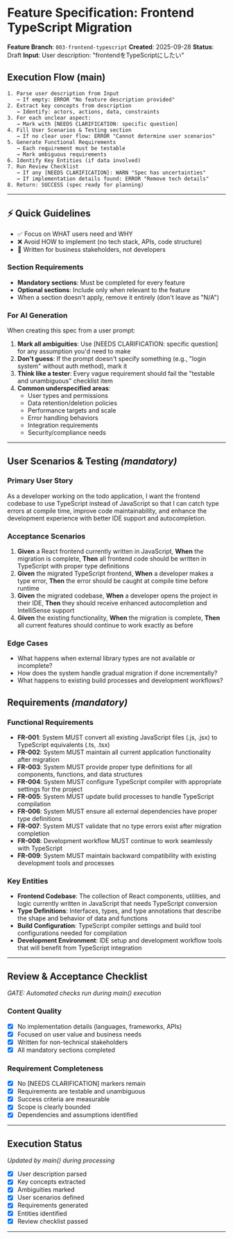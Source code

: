# Feature Specification: Frontend TypeScript Migration

**Feature Branch**: `003-frontend-typescript`
**Created**: 2025-09-28
**Status**: Draft
**Input**: User description: "frontendをTypeScriptにしたい"

## Execution Flow (main)
```
1. Parse user description from Input
   → If empty: ERROR "No feature description provided"
2. Extract key concepts from description
   → Identify: actors, actions, data, constraints
3. For each unclear aspect:
   → Mark with [NEEDS CLARIFICATION: specific question]
4. Fill User Scenarios & Testing section
   → If no clear user flow: ERROR "Cannot determine user scenarios"
5. Generate Functional Requirements
   → Each requirement must be testable
   → Mark ambiguous requirements
6. Identify Key Entities (if data involved)
7. Run Review Checklist
   → If any [NEEDS CLARIFICATION]: WARN "Spec has uncertainties"
   → If implementation details found: ERROR "Remove tech details"
8. Return: SUCCESS (spec ready for planning)
```

---

## ⚡ Quick Guidelines
- ✅ Focus on WHAT users need and WHY
- ❌ Avoid HOW to implement (no tech stack, APIs, code structure)
- 👥 Written for business stakeholders, not developers

### Section Requirements
- **Mandatory sections**: Must be completed for every feature
- **Optional sections**: Include only when relevant to the feature
- When a section doesn't apply, remove it entirely (don't leave as "N/A")

### For AI Generation
When creating this spec from a user prompt:
1. **Mark all ambiguities**: Use [NEEDS CLARIFICATION: specific question] for any assumption you'd need to make
2. **Don't guess**: If the prompt doesn't specify something (e.g., "login system" without auth method), mark it
3. **Think like a tester**: Every vague requirement should fail the "testable and unambiguous" checklist item
4. **Common underspecified areas**:
   - User types and permissions
   - Data retention/deletion policies
   - Performance targets and scale
   - Error handling behaviors
   - Integration requirements
   - Security/compliance needs

---

## User Scenarios & Testing *(mandatory)*

### Primary User Story
As a developer working on the todo application, I want the frontend codebase to use TypeScript instead of JavaScript so that I can catch type errors at compile time, improve code maintainability, and enhance the development experience with better IDE support and autocompletion.

### Acceptance Scenarios
1. **Given** a React frontend currently written in JavaScript, **When** the migration is complete, **Then** all frontend code should be written in TypeScript with proper type definitions
2. **Given** the migrated TypeScript frontend, **When** a developer makes a type error, **Then** the error should be caught at compile time before runtime
3. **Given** the migrated codebase, **When** a developer opens the project in their IDE, **Then** they should receive enhanced autocompletion and IntelliSense support
4. **Given** the existing functionality, **When** the migration is complete, **Then** all current features should continue to work exactly as before

### Edge Cases
- What happens when external library types are not available or incomplete?
- How does the system handle gradual migration if done incrementally?
- What happens to existing build processes and development workflows?

## Requirements *(mandatory)*

### Functional Requirements
- **FR-001**: System MUST convert all existing JavaScript files (.js, .jsx) to TypeScript equivalents (.ts, .tsx)
- **FR-002**: System MUST maintain all current application functionality after migration
- **FR-003**: System MUST provide proper type definitions for all components, functions, and data structures
- **FR-004**: System MUST configure TypeScript compiler with appropriate settings for the project
- **FR-005**: System MUST update build processes to handle TypeScript compilation
- **FR-006**: System MUST ensure all external dependencies have proper type definitions
- **FR-007**: System MUST validate that no type errors exist after migration completion
- **FR-008**: Development workflow MUST continue to work seamlessly with TypeScript
- **FR-009**: System MUST maintain backward compatibility with existing development tools and processes

### Key Entities
- **Frontend Codebase**: The collection of React components, utilities, and logic currently written in JavaScript that needs TypeScript conversion
- **Type Definitions**: Interfaces, types, and type annotations that describe the shape and behavior of data and functions
- **Build Configuration**: TypeScript compiler settings and build tool configurations needed for compilation
- **Development Environment**: IDE setup and development workflow tools that will benefit from TypeScript integration

---

## Review & Acceptance Checklist
*GATE: Automated checks run during main() execution*

### Content Quality
- [x] No implementation details (languages, frameworks, APIs)
- [x] Focused on user value and business needs
- [x] Written for non-technical stakeholders
- [x] All mandatory sections completed

### Requirement Completeness
- [x] No [NEEDS CLARIFICATION] markers remain
- [x] Requirements are testable and unambiguous
- [x] Success criteria are measurable
- [x] Scope is clearly bounded
- [x] Dependencies and assumptions identified

---

## Execution Status
*Updated by main() during processing*

- [x] User description parsed
- [x] Key concepts extracted
- [x] Ambiguities marked
- [x] User scenarios defined
- [x] Requirements generated
- [x] Entities identified
- [x] Review checklist passed

---